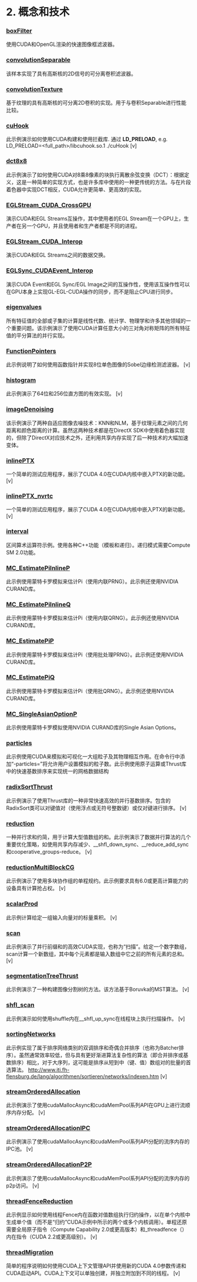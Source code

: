 # 2. 概念和技术


### [boxFilter](./boxFilter)  

使用CUDA和OpenGL渲染的快速图像框滤波器。

### [convolutionSeparable](./convolutionSeparable)

该样本实现了具有高斯核的2D信号的可分离卷积滤波器。 

### [convolutionTexture](./convolutionTexture)

基于纹理的具有高斯核的可分离2D卷积的实现。用于与卷积Separable进行性能比较。

### [cuHook](./cuHook)

此示例演示如何使用CUDA构建和使用拦截库. 通过 **LD_PRELOAD**, e.g. LD_PRELOAD=<full_path>/libcuhook.so.1 ./cuHook    [v]     

### [dct8x8](./dct8x8)

此示例演示了如何使用CUDA对8乘8像素的块执行离散余弦变换（DCT）：根据定义，这是一种简单的实现方式，也是许多库中使用的一种更传统的方法。与在片段着色器中实现DCT相反，CUDA允许更简单、更高效的实现。

### [EGLStream_CUDA_CrossGPU](./EGLStream_CUDA_CrossGPU)

演示CUDA和EGL Streams互操作，其中使用者的EGL Stream在一个GPU上，生产者在另一个GPU，并且使用者和生产者都是不同的进程。  

### [EGLStream_CUDA_Interop](./EGLStream_CUDA_Interop)

演示CUDA和EGL Streams之间的数据交换。

### [EGLSync_CUDAEvent_Interop](./EGLSync_CUDAEvent_Interop) 

演示CUDA Event和EGL Sync/EGL Image之间的互操作性，使用该互操作性可以在GPU本身上实现GL-EGL-CUDA操作的同步，而不是阻止CPU进行同步。

### [eigenvalues](./eigenvalues)  

所有特征值的全部或子集的计算是线性代数、统计学、物理学和许多其他领域的一个重要问题。该示例演示了使用CUDA计算任意大小的三对角对称矩阵的所有特征值的平分算法的并行实现。

### [FunctionPointers](./FunctionPointers)

此示例说明了如何使用函数指针并实现8位单色图像的Sobel边缘检测滤波器。  [v]   

### [histogram](./histogram)

此示例演示了64位和256位直方图的有效实现。 [v]    

### [imageDenoising](./imageDenoising)

该示例演示了两种自适应图像去噪技术：KNN和NLM，基于纹理元素之间的几何距离和颜色距离的计算。虽然这两种技术都是在DirectX SDK中使用着色器实现的，但除了DirectX对应技术之外，还利用共享内存实现了后一种技术的大幅加速变体。

### [inlinePTX](./inlinePTX)

一个简单的测试应用程序，展示了CUDA 4.0在CUDA内核中嵌入PTX的新功能。 [v]   

### [inlinePTX_nvrtc](./inlinePTX_nvrtc)

一个简单的测试应用程序，展示了CUDA 4.0在CUDA内核中嵌入PTX的新功能。 [v]   

### [interval](./interval)

区间算术运算符示例。使用各种C++功能（模板和递归）。递归模式需要Compute SM 2.0功能。

### [MC_EstimatePiInlineP](./MC_EstimatePiInlineP)

此示例使用蒙特卡罗模拟来估计Pi（使用内联PRNG）。此示例还使用NVIDIA CURAND库。

### [MC_EstimatePiInlineQ](./MC_EstimatePiInlineQ)

此示例使用蒙特卡罗模拟来估计Pi（使用内联QRNG）。此示例还使用NVIDIA CURAND库。

### [MC_EstimatePiP](./MC_EstimatePiP)

此示例使用蒙特卡罗模拟来估计Pi（使用批处理PRNG）。此示例还使用NVIDIA CURAND库。

### [MC_EstimatePiQ](./MC_EstimatePiQ)

此示例使用蒙特卡罗模拟来估计Pi（使用批QRNG）。此示例还使用NVIDIA CURAND库。

### [MC_SingleAsianOptionP](./MC_SingleAsianOptionP)

此示例使用蒙特卡罗模拟使用NVIDIA CURAND库的Single Asian Options。

### [particles](./particles) 

此示例使用CUDA来模拟和可视化一大组粒子及其物理相互作用。在命令行中添加“-particles=<N>”将允许用户设置模拟的粒子数。此示例使用原子运算或Thrust库中的快速基数排序来实现统一的网格数据结构

### [radixSortThrust](./radixSortThrust)

此示例演示了使用Thrust库的一种非常快速高效的并行基数排序。包含的RadixSort类可以对键值对（使用浮点或无符号整数键）或仅对键进行排序。  [v]    

### [reduction](./reduction)

一种并行求和约简，用于计算大型值数组的和。此示例演示了数据并行算法的几个重要优化策略，如使用共享内存减少、__shfl_down_sync、__reduce_add_sync和cooperative_groups-reduce。  [v]   

### [reductionMultiBlockCG](./reductionMultiBlockCG) 

此示例演示了使用多块协作组的单程规约。此示例要求具有6.0或更高计算能力的设备具有计算抢占权。  [v]    

### [scalarProd](./scalarProd)

此示例计算给定一组输入向量对的标量乘积。   [v]    

### [scan](./scan)

此示例演示了并行前缀和的高效CUDA实现，也称为“扫描”。给定一个数字数组，scan计算一个新数组，其中每个元素都是输入数组中它之前的所有元素的总和。   [v]    

### [segmentationTreeThrust](./segmentationTreeThrust)

此示例演示了一种构建图像分割树的方法。该方法基于Boruvka的MST算法。 [v]    

### [shfl_scan](./shfl_scan)

此示例演示如何使用shuffle内在__shfl_up_sync在线程块上执行扫描操作。 [v]   

### [sortingNetworks](./sortingNetworks)

此示例实现了属于排序网络类别的双调排序和奇偶合并排序（也称为Batcher排序）。虽然通常效率较低，但与具有更好渐进算法复杂性的算法（即合并排序或基数排序）相比，对于大序列，这可能是排序从短到中（键、值）数组对的批量的首选算法。 http://www.iti.fh-flensburg.de/lang/algorithmen/sortieren/networks/indexen.htm    [v]    

### [streamOrderedAllocation](./streamOrderedAllocation)

此示例演示了使用cudaMallocAsync和cudaMemPool系列API在GPU上进行流顺序内存分配。 [v]   

### [streamOrderedAllocationIPC](./streamOrderedAllocationIPC)

此示例演示了使用cudaMallocAsync和cudaMemPool系列API分配的流序内存的IPC池。 [v]    

### [streamOrderedAllocationP2P](./streamOrderedAllocationP2P)

此示例演示了使用cudaMallocAsync和cudaMemPool系列API分配的流序内存的p2p访问。 [v]    

### [threadFenceReduction](./threadFenceReduction)

此示例显示如何使用线程Fence内在函数对值数组执行归约操作，以在单个内核中生成单个值（而不是“归约”CUDA示例中所示的两个或多个内核调用）。单程还原需要全局原子指令（Compute Capability 2.0或更高版本）和_threadfence（）内在指令（CUDA 2.2或更高级别）。 [v]    

### [threadMigration](./threadMigration)  

简单的程序说明如何使用CUDA上下文管理API并使用新的CUDA 4.0参数传递和CUDA启动API。CUDA上下文可以单独创建，并独立附加到不同的线程。 [v]    

